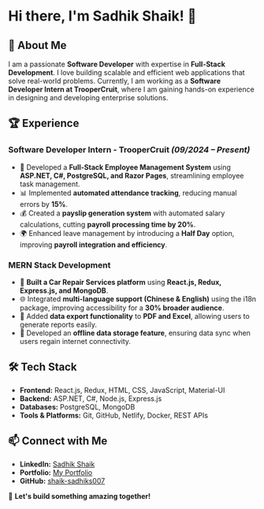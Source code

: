 # Hi there, I'm Sadhik Shaik! 👋

## 🚀 About Me
I am a passionate **Software Developer** with expertise in **Full-Stack Development**. I love building scalable and efficient web applications that solve real-world problems. Currently, I am working as a **Software Developer Intern at TrooperCruit**, where I am gaining hands-on experience in designing and developing enterprise solutions.

## 🏆 Experience
### **Software Developer Intern - TrooperCruit** *(09/2024 – Present)*
- 🏢 Developed a **Full-Stack Employee Management System** using **ASP.NET, C#, PostgreSQL, and Razor Pages**, streamlining employee task management.
- 📊 Implemented **automated attendance tracking**, reducing manual errors by **15%**.
- 💰 Created a **payslip generation system** with automated salary calculations, cutting **payroll processing time by 20%**.
- 🌍 Enhanced leave management by introducing a **Half Day** option, improving **payroll integration and efficiency**.

### **MERN Stack Development**
- 🚗 **Built a Car Repair Services platform** using **React.js, Redux, Express.js, and MongoDB**.
- 🌐 Integrated **multi-language support (Chinese & English)** using the i18n package, improving accessibility for a **30% broader audience**.
- 📄 Added **data export functionality** to **PDF and Excel**, allowing users to generate reports easily.
- 🔄 Developed an **offline data storage feature**, ensuring data sync when users regain internet connectivity.

## 🛠️ Tech Stack
- **Frontend:** React.js, Redux, HTML, CSS, JavaScript, Material-UI
- **Backend:** ASP.NET, C#, Node.js, Express.js
- **Databases:** PostgreSQL, MongoDB
- **Tools & Platforms:** Git, GitHub, Netlify, Docker, REST APIs

## 📫 Connect with Me
- **LinkedIn:** [Sadhik Shaik](https://www.linkedin.com/in/sadhik-shaik-9474a8250/)
- **Portfolio:** [My Portfolio](https://shaik-sadhik-portfolio.netlify.app/)
- **GitHub:** [shaik-sadhiks007](https://github.com/shaik-sadhiks007)

🚀 **Let's build something amazing together!**
